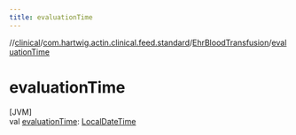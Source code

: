 ```yaml
---
title: evaluationTime
---
```

//[clinical](../../../index.html)/[com.hartwig.actin.clinical.feed.standard](../index.html)/[EhrBloodTransfusion](index.html)/[evaluationTime](evaluation-time.html)



# evaluationTime



[JVM]\
val [evaluationTime](evaluation-time.html): [LocalDateTime](https://docs.oracle.com/javase/8/docs/api/java/time/LocalDateTime.html)




